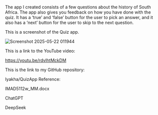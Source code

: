 The app I created consists of a few questions about the history of South Africa. The app also gives you feedback on how you have done with the quiz. It has a ‘true’ and ‘false’ button for the user to pick an answer, and it also has a ‘next’ button for the user to skip to the next question. 

 

This is a screenshot of the Quiz app. 

 
![Screenshot 2025-05-22 011944](https://github.com/user-attachments/assets/a8d9a253-03b4-47f7-b7d1-4a13f0978fd7)

This is a link to the YouTube video: 

https://youtu.be/rdvIhtMckDM 
 

This is the link to my GitHub repository: 

Iyakha/QuizApp
Reference: 

IMAD5112w_MM.docx 

ChatGPT 

DeepSeek 
